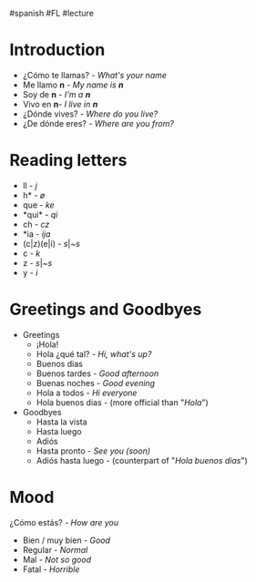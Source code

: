 #spanish #FL #lecture 

# Introduction
- ¿Cómo te llamas? - *What's your name*
- Me llamo **n** - *My name is **n***
- Soy de **n** - *I'm a **n***
- Vivo en **n**- *I live in **n***
- ¿Dónde vives? - *Where do you live?*
- ¿De dónde eres? - *Where are you from?*

# Reading letters
- ll - *j*
- h\* - *ø* 
- que - *ke*
- \*qui\* - *qi*
- ch - *cz*
- \*ia - *ija*
- (c|z)(e|i) - *s*|*~s*
- c - *k*
- z - *s*|*~s*
- y - *i*

# Greetings and Goodbyes
- Greetings
	- ¡Hola!
	- Hola ¿qué tal? - *Hi, what's up?*
	- Buenos dias
	- Buenos tardes - *Good afternoon*
	- Buenas noches - *Good evening*
	- Hola a todos - *Hi everyone*
	- Hola buenos dias - (more official than "*Hola*")
- Goodbyes
	- Hasta la vista
	- Hasta luego
	- Adiós
	- Hasta pronto - *See you (soon)*
	- Adiós hasta luego - (counterpart of "*Hola buenos dias*")

# Mood
¿Cómo estás? - *How are you*
- Bien / muy bien - *Good*
- Regular - *Normal*
- Mal - *Not so good*
- Fatal - *Horrible*